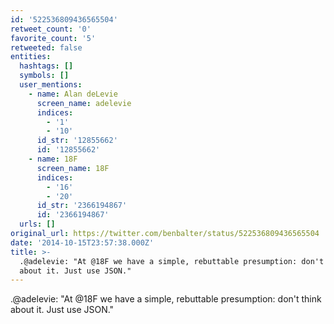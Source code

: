 ```yaml
---
id: '522536809436565504'
retweet_count: '0'
favorite_count: '5'
retweeted: false
entities:
  hashtags: []
  symbols: []
  user_mentions:
    - name: Alan deLevie
      screen_name: adelevie
      indices:
        - '1'
        - '10'
      id_str: '12855662'
      id: '12855662'
    - name: 18F
      screen_name: 18F
      indices:
        - '16'
        - '20'
      id_str: '2366194867'
      id: '2366194867'
  urls: []
original_url: https://twitter.com/benbalter/status/522536809436565504
date: '2014-10-15T23:57:38.000Z'
title: >-
  .@adelevie: "At @18F we have a simple, rebuttable presumption: don't think
  about it. Just use JSON."
---
```


.@adelevie: "At @18F we have a simple, rebuttable presumption: don't think about it. Just use JSON."